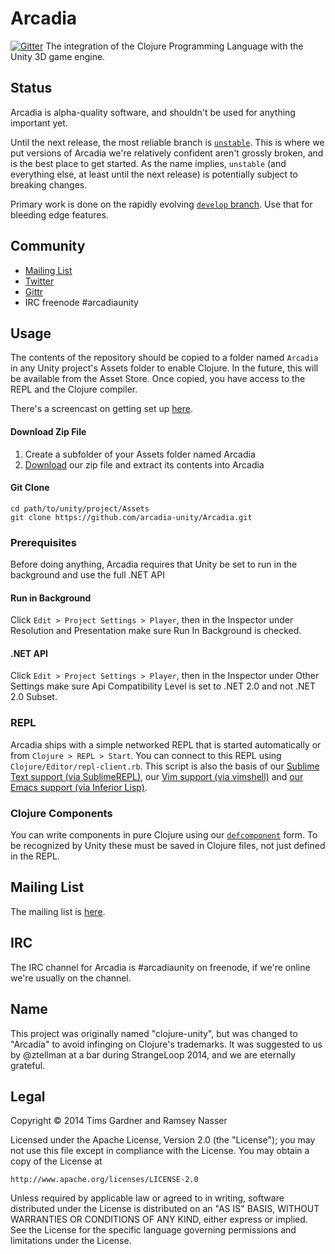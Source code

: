 Arcadia
=======

[![Gitter](https://badges.gitter.im/Join%20Chat.svg)](https://gitter.im/arcadia-unity/Arcadia?utm_source=badge&utm_medium=badge&utm_campaign=pr-badge&utm_content=badge)
The integration of the Clojure Programming Language with the Unity 3D game engine.

Status
------
Arcadia is alpha-quality software, and shouldn't be used for anything important yet.

Until the next release, the most reliable branch is [```unstable```](https://github.com/arcadia-unity/Arcadia/tree/unstable). This is where we put versions of Arcadia we're relatively confident aren't grossly broken, and is the best place to get started. As the name implies, ```unstable``` (and everything else, at least until the next release) is potentially subject to breaking changes.

Primary work is done on the rapidly evolving [```develop``` branch](https://github.com/arcadia-unity/Arcadia/tree/develop). Use that for bleeding edge features.

Community
---------
- [Mailing List](https://groups.google.com/forum/#!forum/arcadia-unity)
- [Twitter](https://twitter.com/arcadiaunity)
- [Gittr](https://gitter.im/arcadia-unity/Arcadia)
- IRC freenode #arcadiaunity

Usage
-----
The contents of the repository should be copied to a folder named `Arcadia` in any Unity project's Assets folder to enable Clojure. In the future, this will be available from the Asset Store. Once copied, you have access to the REPL and the Clojure compiler.

There's a screencast on getting set up [here](https://www.youtube.com/watch?v=KLq9b9lDmkc).

#### Download Zip File

1. Create a subfolder of your Assets folder named Arcadia
2. [Download](https://github.com/arcadia-unity/Arcadia/archive/develop.zip) our zip file and extract its contents into Arcadia

#### Git Clone

```
cd path/to/unity/project/Assets
git clone https://github.com/arcadia-unity/Arcadia.git
```

### Prerequisites
Before doing anything, Arcadia requires that Unity be set to run in the background and use the full .NET API

#### Run in Background
Click `Edit > Project Settings > Player`, then in the Inspector under Resolution and Presentation make sure Run In Background is checked.

#### .NET API
Click `Edit > Project Settings > Player`, then in the Inspector under Other Settings make sure Api Compatibility Level is set to .NET 2.0 and not .NET 2.0 Subset.

### REPL
Arcadia ships with a simple networked REPL that is started automatically or from `Clojure > REPL > Start`. You can connect to this REPL using `Clojure/Editor/repl-client.rb`. This script is also the basis of our [Sublime Text support (via SublimeREPL)](https://github.com/clojure-unity/repl-sublimetext), our [Vim support (via vimshell)](https://github.com/arcadia-unity/Arcadia/wiki/Editor-support#vim) and [our Emacs support (via Inferior Lisp)](https://github.com/arcadia-unity/arcadia/wiki/Editor-support#emacs).

### Clojure Components
You can write components in pure Clojure using our [`defcomponent`](https://github.com/arcadia-unity/arcadia/wiki/arcadia.core#defcomponent) form. To be recognized by Unity these must be saved in Clojure files, not just defined in the REPL.

Mailing List
------------
The mailing list is [here](https://groups.google.com/forum/#!forum/arcadia-unity).

IRC
---
The IRC channel for Arcadia is #arcadiaunity on freenode, if we're online we're usually on the channel.

Name
-----
This project was originally named "clojure-unity", but was changed to "Arcadia" to avoid infinging on Clojure's trademarks. It was suggested to us by @ztellman at a bar during StrangeLoop 2014, and we are eternally grateful.

Legal
-----
Copyright © 2014 Tims Gardner and Ramsey Nasser

Licensed under the Apache License, Version 2.0 (the "License"); you may not use this file except in compliance with the License. You may obtain a copy of the License at

```
http://www.apache.org/licenses/LICENSE-2.0
```

Unless required by applicable law or agreed to in writing, software distributed under the License is distributed on an "AS IS" BASIS, WITHOUT WARRANTIES OR CONDITIONS OF ANY KIND, either express or implied. See the License for the specific language governing permissions and limitations under the License.


